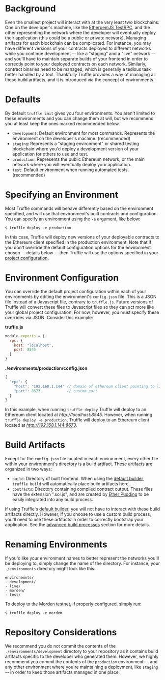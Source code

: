 # Background

Even the smallest project will interact with at the very least two blockchains: One on the developer's machine, like the [EtheruemJS TestRPC](https://github.com/ethereumjs/testrpc), and the other representing the network where the developer will eventually deploy their application (this could be a public or private network). Managing artifacts for each blockchain can be complicated. For instance, you may have different versions of your contracts deployed to different networks while you continue development -- like a "staging" and a "live" network -- and you'll have to maintain separate builds of your frontend in order to correctly point to your deployed contracts on each network. Similarly, contract binaries need to be managed, which is generally a tedious task better handled by a tool. Thankfully Truffle provides a way of managing all these build artifacts, and it is introduced via the concept of environments.

# Defaults

By default `truffle init` gives you four environments. You aren't limited to these environments and you can change them at will, but we recommend you at least keep the ones marked recommended below.

* `development`: Default environment for most commands. Represents the environment on the developer's machine. (recommended)
* `staging`: Represents a "staging environment" or shared testing blockchain where you'd deploy a development version of your application for others to use and test.
* `production`: Represents the public Ethereum network, or the main network where you will eventually deploy your application.
* `test`: Default environment when running automated tests. (recommended)

# Specifying an Environment

Most Truffle commands will behave differently based on the environment specified, and will use that environment's built contracts and configuration. You can specify an environment using the `-e` argument, like below:

```
$ truffle deploy -e production
```

In this case, Truffle will deploy new versions of your deployable contracts to the Ethereum client specified in the production environment. Note that if you don't override the default configuration options for the environment chosen -- details below -- then Truffle will use the options specified in your [project configuration](/advanced/configuration).

# Environment Configuration

You can override the default project configuration within each of your environments by editing the environment's `config.json` file. This is a JSON file instead of a Javascript file, contrary to `truffle.js`. Future versions of Truffle will convert these files to Javascript files so they can act more like your global project configuration. For now, however, you must specify these overrides via JSON. Consider this example:

**truffle.js**
```javascript
module.exports = {
  rpc: {
    host: "localhost",
    port: 8545
  }
}
```

**./environments/production/config.json**
```javascript
{
  "rpc": {
    "host": "192.168.1.144" // domain of ethereum client pointing to live network
    "port": 8673            // custom port
  }
}
```

In this example, when running `truffle deploy` Truffle will deploy to an Ethereum client located at *http://localhost:8545*. However, when running `truffle deploy -e production`, Truffle will deploy to an Ethereum client located at *http://192.168.1.144:8673*.

# Build Artifacts

Except for the `config.json` file located in each environment, every other file within your environment's directory is a build artifact. These artifacts are organized in two ways:

* `build`: Directory of built frontend. When using the [default builder](/getting_started/build), `truffle build` will automatically place build artifacts here.
* `contracts`: Directory containing compiled contract output. These files have the extension ".sol.js", and are created by [Ether Pudding](https://github.com/ConsenSys/ether-pudding) to be easily integrated into any build process.

If using Truffle's [default builder](/getting_started/build), you will not have to interact with these build artifacts directly. However, if you choose to use a custom build process, you'll need to use these artifacts in order to correctly bootstrap your application. See the [advanced build processes](/advanced/build_processes) section for more details.


# Renaming Environments

If you'd like your environment names to better represent the networks you'll be deploying to, simply change the name of the directory. For instance, your `./environments` directory might look like this:

```
environemnts/
- development/
- live/
- morden/
- test/
```

To deploy to the [Morden testnet](https://github.com/ethereum/wiki/wiki/Morden), if properly configured, simply run:

```
$ truffle deploy -e morden
```

# Repository Considerations

We recommend you do not commit the contents of the `./environments/development` directory to your repository as it contains build artifacts specific to the developer who generated them. However, we highly recommend you commit the contents of the `production` environment -- and any other environment where you're maintaining a deployment, like `staging` -- in order to keep those artifacts managed in one place.

